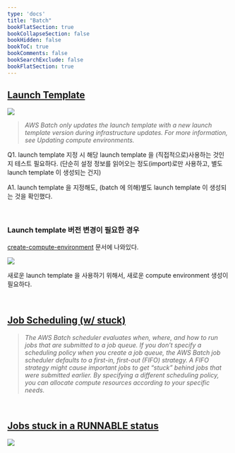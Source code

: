 ```yaml
---
type: 'docs'
title: "Batch"
bookFlatSection: true
bookCollapseSection: false
bookHidden: false
bookToC: true
bookComments: false
bookSearchExclude: false
bookFlatSection: true
---
```


## [Launch Template](https://docs.aws.amazon.com/batch/latest/userguide/launch-templates.html)

![](/images/[AWS]%20Batch_44.png)

> *AWS Batch only updates the launch template with a new launch template version during infrastructure updates. For more information, see Updating compute environments.*


Q1. launch template 지정 시 해당 launch template 을 (직접적으로)사용하는 것인지 테스트 필요하다. (단순히 설정 정보를 읽어오는 정도(import)로만 사용하고, 별도 launch template 이 생성되는 건지)
 
A1. launch template 을 지정해도, (batch 에 의해)별도 launch template 이 생성되는 것을 확인했다.

<br>

### Launch template 버전 변경이 필요한 경우

[create-compute-environment](https://docs.aws.amazon.com/batch/latest/userguide/create-compute-environment.html) 문서에 나와있다.

![](/images/[AWS]%20Batch_43.png)

새로운 launch template 을 사용하기 위해서, 새로운 compute environment 생성이 필요하다.

<br>

## [Job Scheduling (w/ stuck)](https://docs.aws.amazon.com/batch/latest/userguide/job_scheduling.html)

> *The AWS Batch scheduler evaluates when, where, and how to run jobs that are submitted to a job queue. If you don’t specify a scheduling policy when you create a job queue, the AWS Batch job scheduler defaults to a first-in, first-out (FIFO) strategy. A FIFO strategy might cause important jobs to get “stuck” behind jobs that were submitted earlier. By specifying a different scheduling policy, you can allocate compute resources according to your specific needs.*

<br>

## [Jobs stuck in a RUNNABLE status](https://docs.aws.amazon.com/batch/latest/userguide/troubleshooting.html#job_stuck_in_runnable)

![](/images/[AWS]%20Batch_04.png)